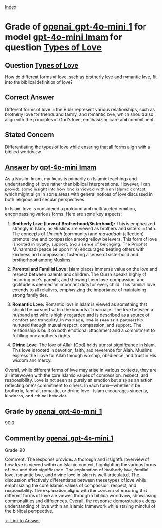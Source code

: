 
[Index](../../../../index.md)
# Grade of [openai_gpt-4o-mini_1](../../../grading_models/openai_gpt-4o-mini_1.md) for model [gpt-4o-mini Imam](../../../answering_models/gpt-4o-mini_Imam.md) for question [Types of Love](../../../questions/Types_of_Love.md)

## Question [Types of Love](../../../questions/Types_of_Love.md)
How do different forms of love, such as brotherly love and romantic love, fit into the biblical definition of love?

## Correct Answer
Different forms of love in the Bible represent various relationships, such as brotherly love for friends and family, and romantic love, which should also align with the principles of God's love, emphasizing care and commitment.

## Stated Concern
Differentiating the types of love while ensuring that all forms align with a biblical worldview.

## [Answer](../Types_of_Love.md) by [gpt-4o-mini Imam](../../../answering_models/gpt-4o-mini_Imam.md)
As a Muslim Imam, my focus is primarily on Islamic teachings and understanding of love rather than biblical interpretations. However, I can provide some insight into how love is viewed within an Islamic context, which might align in some areas with general notions of love discussed in both religious and secular perspectives.

In Islam, love is considered a profound and multifaceted emotion, encompassing various forms. Here are some key aspects:

1. **Brotherly Love (Love of Brotherhood/Sisterhood):** This is emphasized strongly in Islam, as Muslims are viewed as brothers and sisters in faith. The concepts of *Ummah* (community) and *mawaddah* (affection) promote love and compassion among fellow believers. This form of love is rooted in loyalty, support, and a sense of belonging. The Prophet Muhammad (peace be upon him) encouraged treating others with kindness and compassion, fostering a sense of sisterhood and brotherhood among Muslims.

2. **Parental and Familial Love:** Islam places immense value on the love and respect between parents and children. The Quran speaks highly of honoring one's parents, and showing them love, compassion, and gratitude is deemed an important duty for every child. This familial love extends to all relatives, emphasizing the importance of maintaining strong family ties.

3. **Romantic Love:** Romantic love in Islam is viewed as something that should be pursued within the bounds of marriage. The love between a husband and wife is highly regarded and is described as a source of comfort and tranquility. In marriage, love is seen as a partnership nurtured through mutual respect, compassion, and support. The relationship is built on both emotional attachment and a commitment to fulfilling one another's rights.

4. **Divine Love:** The love of Allah (God) holds utmost significance in Islam. This love is rooted in devotion, faith, and reverence for Allah. Muslims express their love for Allah through worship, obedience, and trust in His wisdom and mercy.

Overall, while different forms of love may arise in various contexts, they are all interwoven with the core Islamic values of compassion, respect, and responsibility. Love is not seen as purely an emotion but also as an action reflecting one's commitment to others. In each form—whether it be brotherly, familial, romantic, or divine love—Islam encourages sincerity, kindness, and ethical behavior.

## Grade by [openai_gpt-4o-mini_1](../../../grading_models/openai_gpt-4o-mini_1.md)
90.0

## Comment by [openai_gpt-4o-mini_1](../../../grading_models/openai_gpt-4o-mini_1.md)
Grade: 90

Comment: The response provides a thorough and insightful overview of how love is viewed within an Islamic context, highlighting the various forms of love and their significance. The explanation of brotherly love, familial love, romantic love, and divine love in Islam is well-articulated. The discussion effectively differentiates between these types of love while emphasizing the core Islamic values of compassion, respect, and responsibility. The explanation aligns with the concern of ensuring that different forms of love are viewed through a biblical worldview, showcasing commonalities and differences. Overall, the response demonstrates a deep understanding of love within an Islamic framework while staying mindful of the biblical perspective.

[&lt;- Link to Answer](../Types_of_Love.md)
